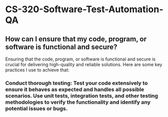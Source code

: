 # CS-320-Software-Test-Automation-QA

## How can I ensure that my code, program, or software is functional and secure?
Ensuring that the code, program, or software is functional and secure is crucial for delivering high-quality and reliable solutions. Here are some key practices I use to achieve that:
### Conduct thorough testing: Test your code extensively to ensure it behaves as expected and handles all possible scenarios. Use unit tests, integration tests, and other testing methodologies to verify the functionality and identify any potential issues or bugs.
